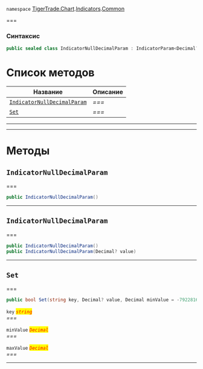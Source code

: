 
`namespace` [TigerTrade.Chart](../../../TigerTrade.Chart.md).[Indicators](../../../TigerTrade.Chart/Indicators.md).[Common](../../../TigerTrade.Chart/Indicators/Common.md)


===

### Синтаксис
```csharp
public sealed class IndicatorNullDecimalParam : IndicatorParam<Decimal?>
```


# Список методов
| Название | Описание |
| --- | --- |
| [`IndicatorNullDecimalParam`](#method-indicatornulldecimalparam) | *===* |
| [`Set`](#method-set) | *===* |





***  
***  
# Методы

## `IndicatorNullDecimalParam`<a href="method-indicatornulldecimalparam" id="method-indicatornulldecimalparam"></a>
===
```csharp
public IndicatorNullDecimalParam()
```

***  

## `IndicatorNullDecimalParam`<a href="method-indicatornulldecimalparam" id="method-indicatornulldecimalparam"></a>
===
```csharp
public IndicatorNullDecimalParam()
public IndicatorNullDecimalParam(Decimal? value)
```

***  

## `Set`<a href="method-set" id="method-set"></a>
===
```csharp
public bool Set(string key, Decimal? value, Decimal minValue = -79228162514264337593543950335M, Decimal maxValue = 79228162514264337593543950335M)
```

`key` <mark style="color:red;">*`string`*</mark>  
 *===*  

`minValue` <mark style="color:red;">*`Decimal`*</mark>  
 *===*  

`maxValue` <mark style="color:red;">*`Decimal`*</mark>  
 *===*  


***  


